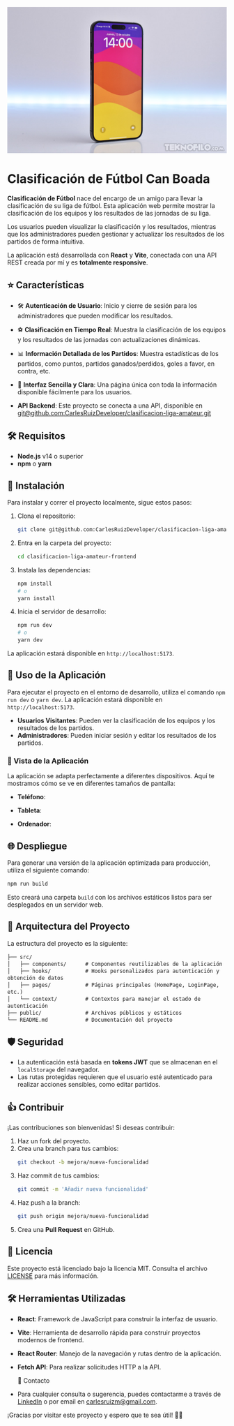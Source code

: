 ![Vista de la Aplicación en iPhone](./public/images/Analisis-iPhone-15-Pro-Max.jpg)


# Clasificación de Fútbol Can Boada

**Clasificación de Fútbol** nace del encargo de un amigo para llevar la clasificación de su liga de fútbol. Esta aplicación web permite mostrar la clasificación de los equipos y los resultados de las jornadas de su liga.&#x20;

Los usuarios pueden visualizar la clasificación y los resultados, mientras que los administradores pueden gestionar y actualizar los resultados de los partidos de forma intuitiva.

La aplicación está desarrollada con **React** y **Vite**, conectada con una API REST creada por mí y es **totalmente responsive**.

## ⭐ Características

- 🛠️ **Autenticación de Usuario**: Inicio y cierre de sesión para los administradores que pueden modificar los resultados.

- ⚽ **Clasificación en Tiempo Real**: Muestra la clasificación de los equipos y los resultados de las jornadas con actualizaciones dinámicas.

- 📊 **Información Detallada de los Partidos**: Muestra estadísticas de los partidos, como puntos, partidos ganados/perdidos, goles a favor, en contra, etc.

- 📝 **Interfaz Sencilla y Clara**: Una página única con toda la información disponible fácilmente para los usuarios.

- **API Backend**: Este proyecto se conecta a una API, disponible en [git@github.com](git@github.com\:CarlesRuizDeveloper/clasificacion-liga-amateur.git)[:CarlesRuizDeveloper](git@github.com\:CarlesRuizDeveloper/clasificacion-liga-amateur.git)[/clasificacion-liga-amateur.git](git@github.com\:CarlesRuizDeveloper/clasificacion-liga-amateur.git)

## 🛠 Requisitos

- **Node.js** v14 o superior
- **npm** o **yarn**

## 🔧 Instalación

Para instalar y correr el proyecto localmente, sigue estos pasos:

1. Clona el repositorio:

   ```bash
   git clone git@github.com:CarlesRuizDeveloper/clasificacion-liga-amateur-frontend.git
   ```

2. Entra en la carpeta del proyecto:

   ```bash
   cd clasificacion-liga-amateur-frontend
   ```

3. Instala las dependencias:

   ```bash
   npm install
   # o
   yarn install
   ```

4. Inicia el servidor de desarrollo:

   ```bash
   npm run dev
   # o
   yarn dev
   ```

La aplicación estará disponible en `http://localhost:5173`.

## 🚀 Uso de la Aplicación

Para ejecutar el proyecto en el entorno de desarrollo, utiliza el comando `npm run dev` o `yarn dev`. La aplicación estará disponible en `http://localhost:5173`.

- **Usuarios Visitantes**: Pueden ver la clasificación de los equipos y los resultados de los partidos.
- **Administradores**: Pueden iniciar sesión y editar los resultados de los partidos.

### 📱 Vista de la Aplicación

La aplicación se adapta perfectamente a diferentes dispositivos. Aquí te mostramos cómo se ve en diferentes tamaños de pantalla:

- **Teléfono**:

- **Tableta**:

- **Ordenador**:

## 🌐 Despliegue

Para generar una versión de la aplicación optimizada para producción, utiliza el siguiente comando:

```bash
npm run build
```

Esto creará una carpeta `build` con los archivos estáticos listos para ser desplegados en un servidor web.

## 🏰 Arquitectura del Proyecto

La estructura del proyecto es la siguiente:

```
├── src/
│   ├── components/      # Componentes reutilizables de la aplicación
│   ├── hooks/           # Hooks personalizados para autenticación y obtención de datos
│   ├── pages/           # Páginas principales (HomePage, LoginPage, etc.)
│   └── context/         # Contextos para manejar el estado de autenticación
├── public/              # Archivos públicos y estáticos
└── README.md            # Documentación del proyecto
```

## 🛡️ Seguridad

- La autenticación está basada en **tokens JWT** que se almacenan en el `localStorage` del navegador.
- Las rutas protegidas requieren que el usuario esté autenticado para realizar acciones sensibles, como editar partidos.

## 👍 Contribuir

¡Las contribuciones son bienvenidas! Si deseas contribuir:

1. Haz un fork del proyecto.
2. Crea una branch para tus cambios:
   ```bash
   git checkout -b mejora/nueva-funcionalidad
   ```
3. Haz commit de tus cambios:
   ```bash
   git commit -m 'Añadir nueva funcionalidad'
   ```
4. Haz push a la branch:
   ```bash
   git push origin mejora/nueva-funcionalidad
   ```
5. Crea una **Pull Request** en GitHub.

## 📑 Licencia

Este proyecto está licenciado bajo la licencia MIT. Consulta el archivo [LICENSE](LICENSE) para más información.

## 🛠️ Herramientas Utilizadas

- &#x20;**React**: Framework de JavaScript para construir la interfaz de usuario.
- &#x20;**Vite**: Herramienta de desarrollo rápida para construir proyectos modernos de frontend.
- &#x20;**React Router**: Manejo de la navegación y rutas dentro de la aplicación.
- **Fetch API**: Para realizar solicitudes HTTP a la API.

  💌 Contacto
- Para cualquier consulta o sugerencia, puedes contactarme a través de [LinkedIn](https://www.linkedin.com/in/carles-ruiz-montejo-developer/) o por email en [carlesruizm@gmail.com](mailto\:carlesruizm@gmail.com).

¡Gracias por visitar este proyecto y espero que te sea útil! 🍾🎉

